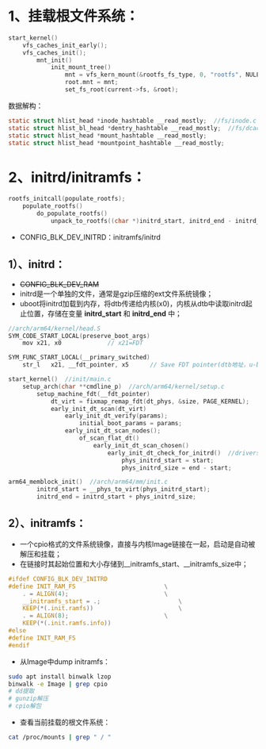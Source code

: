 # 1、挂载根文件系统：

```c
start_kernel()
    vfs_caches_init_early();
	vfs_caches_init();
		mnt_init()
            init_mount_tree()
                mnt = vfs_kern_mount(&rootfs_fs_type, 0, "rootfs", NULL);
                root.mnt = mnt;
                set_fs_root(current->fs, &root);
```



数据解构：

```c
static struct hlist_head *inode_hashtable __read_mostly;  //fs/inode.c
static struct hlist_bl_head *dentry_hashtable __read_mostly;  //fs/dcache.c
static struct hlist_head *mount_hashtable __read_mostly;
static struct hlist_head *mountpoint_hashtable __read_mostly;
```

# 2、initrd/initramfs：

```c
rootfs_initcall(populate_rootfs);
	populate_rootfs()
		do_populate_rootfs()
			unpack_to_rootfs((char *)initrd_start, initrd_end - initrd_start);  //解压到一个tmpfs中
```

- CONFIG_BLK_DEV_INITRD：initramfs/initrd

## 1）、initrd：

- ~~CONFIG_BLK_DEV_RAM~~
- initrd是一个单独的文件，通常是gzip压缩的ext文件系统镜像；
- uboot将initrd加载到内存，将dtb传递给内核(x0)，内核从dtb中读取initrd起止位置，存储在变量 **initrd_start** 和 **initrd_end** 中；
```c
//arch/arm64/kernel/head.S
SYM_CODE_START_LOCAL(preserve_boot_args)
	mov	x21, x0				// x21=FDT

SYM_FUNC_START_LOCAL(__primary_switched)
	str_l	x21, __fdt_pointer, x5		// Save FDT pointer(dtb地址，u-boot传递)

start_kernel()  //init/main.c
	setup_arch(char **cmdline_p)  //arch/arm64/kernel/setup.c
		setup_machine_fdt(__fdt_pointer)
    		dt_virt = fixmap_remap_fdt(dt_phys, &size, PAGE_KERNEL);
			early_init_dt_scan(dt_virt)
               	early_init_dt_verify(params);
	               	initial_boot_params = params;
				early_init_dt_scan_nodes();
					of_scan_flat_dt()
						early_init_dt_scan_chosen()
							early_init_dt_check_for_initrd()  //drivers/of/fdt.c
								phys_initrd_start = start;
								phys_initrd_size = end - start;

arm64_memblock_init()  //arch/arm64/mm/init.c
		initrd_start = __phys_to_virt(phys_initrd_start);
		initrd_end = initrd_start + phys_initrd_size;
```

## 2）、initramfs：

- 一个cpio格式的文件系统镜像，直接与内核Image链接在一起，启动是自动被解压和挂载；
- 在链接时其起始位置和大小存储到\_\_initramfs_start、\_\_initramfs_size中；
```c
#ifdef CONFIG_BLK_DEV_INITRD
#define INIT_RAM_FS							\
	. = ALIGN(4);							\
	__initramfs_start = .;						\
	KEEP(*(.init.ramfs))						\
	. = ALIGN(8);							\
	KEEP(*(.init.ramfs.info))
#else
#define INIT_RAM_FS
#endif
```
- 从Image中dump initramfs：
```bash
sudo apt install binwalk lzop
binwalk -e Image | grep cpio
# dd提取
# gunzip解压
# cpio解包
```

- 查看当前挂载的根文件系统：
```bash
cat /proc/mounts | grep " / "
```